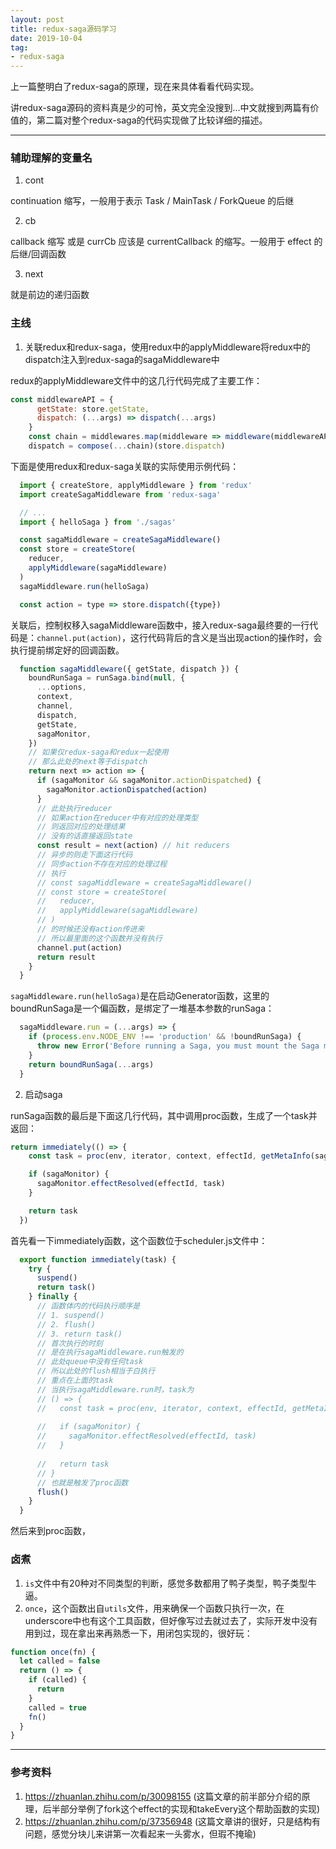 ```yaml
---
layout: post
title: redux-saga源码学习
date: 2019-10-04
tag: 
- redux-saga
---
```


上一篇整明白了redux-saga的原理，现在来具体看看代码实现。

讲redux-saga源码的资料真是少的可怜，英文完全没搜到...中文就搜到两篇有价值的，第二篇对整个redux-saga的代码实现做了比较详细的描述。

<!-- more -->

---
### 辅助理解的变量名

1. cont

  continuation 缩写，一般用于表示 Task / MainTask / ForkQueue 的后继

2. cb

  callback 缩写 或是 currCb 应该是 currentCallback 的缩写。一般用于 effect 的后继/回调函数

3. next

  就是前边的递归函数

### 主线

1. 关联redux和redux-saga，使用redux中的applyMiddleware将redux中的dispatch注入到redux-saga的sagaMiddleware中

redux的applyMiddleware文件中的这几行代码完成了主要工作：

```js
const middlewareAPI = {
      getState: store.getState,
      dispatch: (...args) => dispatch(...args)
    }
    const chain = middlewares.map(middleware => middleware(middlewareAPI))
    dispatch = compose(...chain)(store.dispatch)
```

下面是使用redux和redux-saga关联的实际使用示例代码：

```js
  import { createStore, applyMiddleware } from 'redux'
  import createSagaMiddleware from 'redux-saga'

  // ...
  import { helloSaga } from './sagas'

  const sagaMiddleware = createSagaMiddleware()
  const store = createStore(
    reducer,
    applyMiddleware(sagaMiddleware)
  )
  sagaMiddleware.run(helloSaga)

  const action = type => store.dispatch({type})
```

关联后，控制权移入sagaMiddleware函数中，接入redux-saga最终要的一行代码是：`channel.put(action)`，这行代码背后的含义是当出现action的操作时，会执行提前绑定好的回调函数。

```js
  function sagaMiddleware({ getState, dispatch }) {
    boundRunSaga = runSaga.bind(null, {
      ...options,
      context,
      channel,
      dispatch,
      getState,
      sagaMonitor,
    })
    // 如果仅redux-saga和redux一起使用
    // 那么此处的next等于dispatch
    return next => action => {
      if (sagaMonitor && sagaMonitor.actionDispatched) {
        sagaMonitor.actionDispatched(action)
      }
      // 此处执行reducer
      // 如果action在reducer中有对应的处理类型
      // 则返回对应的处理结果
      // 没有的话直接返回state
      const result = next(action) // hit reducers
      // 异步的则走下面这行代码
      // 同步action不存在对应的处理过程
      // 执行
      // const sagaMiddleware = createSagaMiddleware()
      // const store = createStore(
      //   reducer,
      //   applyMiddleware(sagaMiddleware)
      // )
      // 的时候还没有action传进来
      // 所以最里面的这个函数并没有执行
      channel.put(action)
      return result
    }
  }
```

`sagaMiddleware.run(helloSaga)`是在启动Generator函数，这里的boundRunSaga是一个偏函数，是绑定了一堆基本参数的runSaga：

```js
  sagaMiddleware.run = (...args) => {
    if (process.env.NODE_ENV !== 'production' && !boundRunSaga) {
      throw new Error('Before running a Saga, you must mount the Saga middleware on the Store using applyMiddleware')
    }
    return boundRunSaga(...args)
  }
```
2. 启动saga

runSaga函数的最后是下面这几行代码，其中调用proc函数，生成了一个task并返回：

```js
return immediately(() => {
    const task = proc(env, iterator, context, effectId, getMetaInfo(saga), /* isRoot */ true, undefined)

    if (sagaMonitor) {
      sagaMonitor.effectResolved(effectId, task)
    }

    return task
  })
```

首先看一下immediately函数，这个函数位于scheduler.js文件中：

```js
  export function immediately(task) {
    try {
      suspend()
      return task()
    } finally {
      // 函数体内的代码执行顺序是
      // 1. suspend()
      // 2. flush()
      // 3. return task()
      // 首次执行的时刻
      // 是在执行sagaMiddleware.run触发的
      // 此处queue中没有任何task
      // 所以此处的flush相当于白执行
      // 重点在上面的task
      // 当执行sagaMiddleware.run时，task为
      // () => {
      //   const task = proc(env, iterator, context, effectId, getMetaInfo(saga), /* isRoot */ true, undefined)
    
      //   if (sagaMonitor) {
      //     sagaMonitor.effectResolved(effectId, task)
      //   }
    
      //   return task
      // }
      // 也就是触发了proc函数
      flush()
    }
  }
```

然后来到proc函数，

### 卤煮

1. `is`文件中有20种对不同类型的判断，感觉多数都用了鸭子类型，鸭子类型牛逼。
2. `once`，这个函数出自`utils`文件，用来确保一个函数只执行一次，在underscore中也有这个工具函数，但好像写过去就过去了，实际开发中没有用到过，现在拿出来再熟悉一下，用闭包实现的，很好玩：

  ```js
  function once(fn) {
    let called = false
    return () => {
      if (called) {
        return
      }
      called = true
      fn()
    }
  }
  ```
---

### 参考资料

1. https://zhuanlan.zhihu.com/p/30098155 (这篇文章的前半部分介绍的原理，后半部分举例了fork这个effect的实现和takeEvery这个帮助函数的实现)
2. https://zhuanlan.zhihu.com/p/37356948 (这篇文章讲的很好，只是结构有问题，感觉分块儿来讲第一次看起来一头雾水，但瑕不掩瑜)